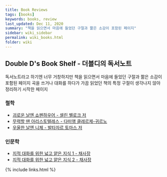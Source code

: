 ```yaml
---
title: Book Reviews
tags: [books]
keywords: books, review
last_updated: Dec 11, 2020
summary: "책을 읽으면서 마음에 들었던 구절과 짦은 소감이 포함된 페이지"
sidebar: wiki_sidebar
permalink: wiki_books.html
folder: wiki
---
```


## Double D's Book Shelf - 더블디의 독서노트

독서노트라고 하기엔 너무 거창하지만 책을 읽으면서 마음에 들었던 구절과 짦은 소감이 포함된 페이지
곡을 쓰거나 대화를 하다가 가끔 읽었던 책의 특정 구절이 생각나지 않아 정리하기 시작한 페이지

### 철학   

- [괴로운 날엔 쇼펜하우어 - 셀린 벨로크 저](philosophy_schopenhauer)
- [무력할 땐 아리스토텔레스 - 다미앵 클레르제-귀르노](philosophy_aristotle)
- [우울한 날엔 니체 - 발타자르 토마스 저](philosophy_nietzsche)

### 인문학

- [지적 대화를 위한 넓고 얕은 지식 1 - 채사장](humanities_chae1.html)
- [지적 대화를 위한 넓고 얕은 지식 2 - 채사장](humanities_chae2.html)

{% include links.html %}
